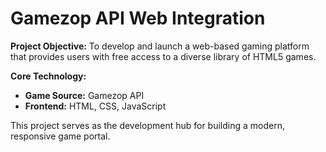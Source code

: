 # Gamezop API Web Integration

**Project Objective:** To develop and launch a web-based gaming platform that provides users with free access to a diverse library of HTML5 games.

**Core Technology:**
* **Game Source:** Gamezop API
* **Frontend:** HTML, CSS, JavaScript

This project serves as the development hub for building a modern, responsive game portal.
